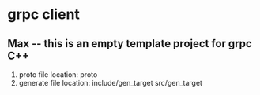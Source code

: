 # grpc client

## Max -- this is an empty template project for grpc C++  
1. proto file location: proto
2. generate file location: include/gen_target src/gen_target